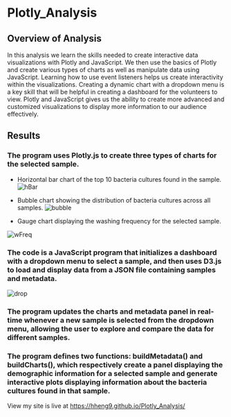 # Plotly_Analysis

## Overview of Analysis
In this analysis we learn the skills needed to create interactive data visualizations with Plotly and JavaScript. We then use the basics of Plotly and create various types of charts as well as manipulate data using JavaScript. Learning how to use event listeners helps us create interactivity within the visualizations. Creating a dynamic chart with a dropdown menu is a key skill that will be helpful in creating a dashboard for the volunteers to view. Plotly and JavaScript gives us the ability to create more advanced and customized visualizations to display more information to our audience effectively.

## Results 

### The program uses Plotly.js to create three types of charts for the selected sample. 
  * Horizontal bar chart of the top 10 bacteria cultures found in the sample.
![hBar](https://user-images.githubusercontent.com/118647523/224200493-c4a76cee-c141-4848-97be-dc64f2364c63.png)
 
  * Bubble chart showing the distribution of bacteria cultures across all samples. 
![bubble](https://user-images.githubusercontent.com/118647523/224200032-f919d882-0f28-4aa2-a8d9-81c9a9745d26.png)

  * Gauge chart displaying the washing frequency for the selected sample.

![wFreq](https://user-images.githubusercontent.com/118647523/224200054-cdb64dd8-b1a5-4ffe-9ead-b8ce3e79ac1d.png)



### The code is a JavaScript program that initializes a dashboard with a dropdown menu to select a sample, and then uses D3.js to load and display data from a JSON file containing samples and metadata.
![drop](https://user-images.githubusercontent.com/118647523/224199793-96752561-209a-4a24-b5cf-40784c7a5f53.png)

### The program updates the charts and metadata panel in real-time whenever a new sample is selected from the dropdown menu, allowing the user to explore and compare the data for different samples.

### The program defines two functions: buildMetadata() and buildCharts(), which respectively create a panel displaying the demographic information for a selected sample and generate interactive plots displaying information about the bacteria cultures found in that sample.







View my site is live at https://hheng9.github.io/Plotly_Analysis/
